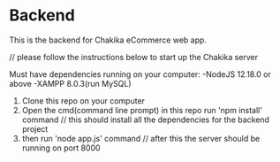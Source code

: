 # Backend

This is the backend for Chakika eCommerce web app.

// please follow the instructions below to start up the Chakika server

Must have dependencies running on your computer:
-NodeJS 12.18.0 or above
-XAMPP 8.0.3(run MySQL)

1. Clone this repo on your computer 
2. Open the cmd(command line prompt) in this repo run 'npm install' command
    // this should install all the dependencies for the backend project
3. then run 'node app.js' command
    // after this the server should be running on port 8000
